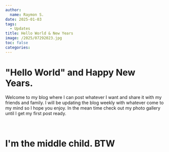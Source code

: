 ```yaml
---
author:
  name: Raymon S.
date: 2025-01-03
tags:
  - Updates
title: Hello World & New Years
image: /2025/07292023.jpg
toc: false
categories:
---
```



# "Hello World" and Happy New Years.

Welcome to my blog where I can post whatever I want and share it with my friends and family. I will be updating the blog weekly with whatever come to my mind so I hope you enjoy. In the mean time check out my photo gallery until I get my first post ready.

&nbsp; 
#       I'm the middle child. BTW
